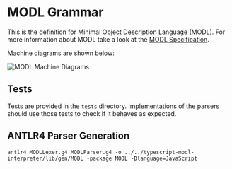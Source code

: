 # MODL Grammar 

This is the definition for Minimal Object Description Language (MODL).
For more information about MODL take a look at the [MODL Specification](https://www.modl.uk/specification). 

Machine diagrams are shown below:

![MODL Machine Diagrams](https://modl.uk/images/machine-diagrams.png)

## Tests

Tests are provided in the `tests` directory. Implementations of the parsers should use those tests to check if it
behaves as expected.

## ANTLR4 Parser Generation
```
antlr4 MODLLexer.g4 MODLParser.g4 -o ../../typescript-modl-interpreter/lib/gen/MODL -package MODL -Dlanguage=JavaScript
```